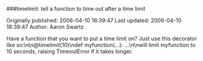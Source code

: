 ###timelimit: tell a function to time out after a time limit

Originally published: 2006-04-10 18:39:47
Last updated: 2006-04-10 18:39:47
Author: Aaron Swartz

Have a function that you want to put a time limit on? Just use this decorator like so:\n\n@timelimit(10)\ndef myfunction(...): ...\n\nwill limit myfunction to 10 seconds, raising TimeoutError if it takes longer.